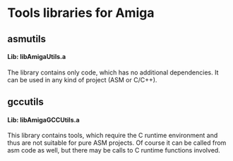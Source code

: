 # Tools libraries for Amiga

## asmutils

#### Lib: libAmigaUtils.a

The library contains only code, which has no additional dependencies. It can be used in any kind of project (ASM or C/C++).

## gccutils

#### Lib: libAmigaGCCUtils.a

This library contains tools, which require the C runtime environment and thus are not suitable for pure ASM projects. Of course it can be called from asm code as well, but there may be calls to C runtime functions involved.
